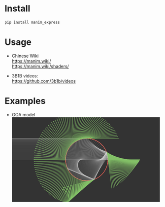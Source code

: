 

# Install

```bash
pip install manim_express
```


# Usage

* Chinese Wiki  
  https://manim.wiki/  
  https://manim.wiki/shaders/
  
* 3B1B videos:  
  https://github.com/3b1b/videos

# Examples
* GOA model
  <img src="data/pic/GOA.PNG" width = "900"/>
